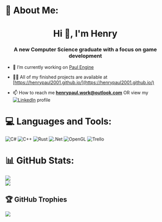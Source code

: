 # 💫 About Me:
<h1 align="center">Hi 👋, I'm Henry</h1>
<h3 align="center">A new Computer Science graduate with a focus on game development</h3>

- 🔭 I’m currently working on [Paul Engine](https://github.com/henrypaul2001/Paul-Engine)

- 👨‍💻 All of my finished projects are available at [https://henrypaul2001.github.io/](https://henrypaul2001.github.io/)

- 📫 How to reach me **henrypaul.work@outlook.com** OR view my [![LinkedIn](https://img.shields.io/badge/LinkedIn-%230077B5.svg?logo=linkedin&logoColor=white)](https://linkedin.com/in/www.linkedin.com/in/henry-paul-b93552286)  profile

# 💻 Languages and Tools:
![C#](https://img.shields.io/badge/c%23-%23239120.svg?style=for-the-badge&logo=csharp&logoColor=white) ![C++](https://img.shields.io/badge/c++-%2300599C.svg?style=for-the-badge&logo=c%2B%2B&logoColor=white) ![Rust](https://img.shields.io/badge/rust-%23000000.svg?style=for-the-badge&logo=rust&logoColor=white) ![.Net](https://img.shields.io/badge/.NET-5C2D91?style=for-the-badge&logo=.net&logoColor=white) ![OpenGL](https://img.shields.io/badge/OpenGL-%23FFFFFF.svg?style=for-the-badge&logo=opengl) ![Trello](https://img.shields.io/badge/Trello-%23026AA7.svg?style=for-the-badge&logo=Trello&logoColor=white)

# 📊 GitHub Stats:
![](https://github-readme-streak-stats.herokuapp.com/?user=henrypaul2001&theme=radical&hide_border=false)<br/>
![](https://github-readme-stats.vercel.app/api/top-langs/?username=henrypaul2001&theme=radical&hide_border=false&include_all_commits=true&count_private=true&layout=pie)

## 🏆 GitHub Trophies
![](https://github-profile-trophy.vercel.app/?username=henrypaul2001&theme=radical&no-frame=true&no-bg=false&margin-w=4)

<!-- Proudly created with GPRM ( https://gprm.itsvg.in ) -->
